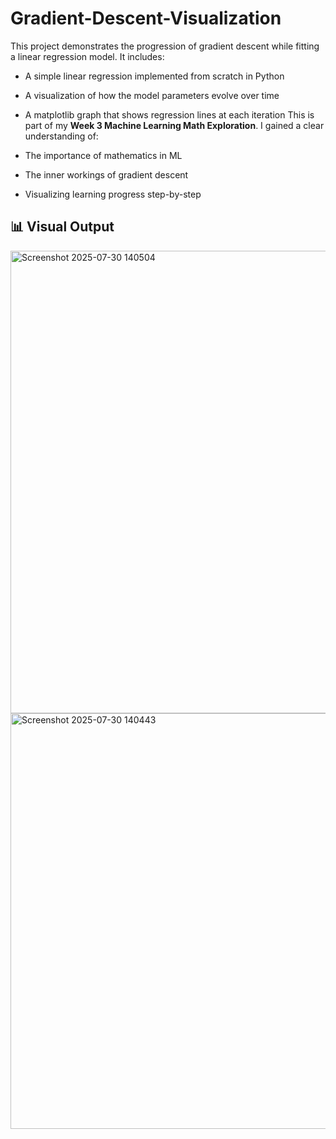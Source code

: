 # Gradient-Descent-Visualization
This project demonstrates the progression of gradient descent while fitting a linear regression model. It includes:  
- A simple linear regression implemented from scratch in Python
-  A visualization of how the model parameters evolve over time
- A matplotlib graph that shows regression lines at each iteration
This is part of my **Week 3 Machine Learning Math Exploration**. I gained a clear understanding of:

- The importance of mathematics in ML
- The inner workings of gradient descent
- Visualizing learning progress step-by-step

## 📊 Visual Output

<img width="1367" height="740" alt="Screenshot 2025-07-30 140504" src="https://github.com/user-attachments/assets/282a28f6-8edb-43c2-9b96-b67cabb0dcbd" />

<img width="1627" height="665" alt="Screenshot 2025-07-30 140443" src="https://github.com/user-attachments/assets/41215647-39b8-40c6-b6b1-03afcf30d722" />

